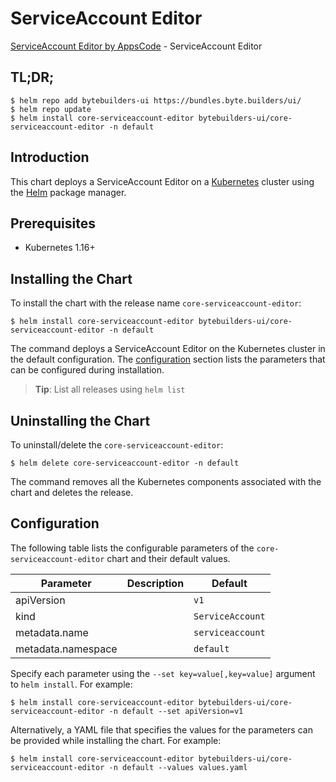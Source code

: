 # ServiceAccount Editor

[ServiceAccount Editor by AppsCode](https://byte.builders) - ServiceAccount Editor

## TL;DR;

```console
$ helm repo add bytebuilders-ui https://bundles.byte.builders/ui/
$ helm repo update
$ helm install core-serviceaccount-editor bytebuilders-ui/core-serviceaccount-editor -n default
```

## Introduction

This chart deploys a ServiceAccount Editor on a [Kubernetes](http://kubernetes.io) cluster using the [Helm](https://helm.sh) package manager.

## Prerequisites

- Kubernetes 1.16+

## Installing the Chart

To install the chart with the release name `core-serviceaccount-editor`:

```console
$ helm install core-serviceaccount-editor bytebuilders-ui/core-serviceaccount-editor -n default
```

The command deploys a ServiceAccount Editor on the Kubernetes cluster in the default configuration. The [configuration](#configuration) section lists the parameters that can be configured during installation.

> **Tip**: List all releases using `helm list`

## Uninstalling the Chart

To uninstall/delete the `core-serviceaccount-editor`:

```console
$ helm delete core-serviceaccount-editor -n default
```

The command removes all the Kubernetes components associated with the chart and deletes the release.

## Configuration

The following table lists the configurable parameters of the `core-serviceaccount-editor` chart and their default values.

|     Parameter      | Description |           Default           |
|--------------------|-------------|-----------------------------|
| apiVersion         |             | <code>v1</code>             |
| kind               |             | <code>ServiceAccount</code> |
| metadata.name      |             | <code>serviceaccount</code> |
| metadata.namespace |             | <code>default</code>        |


Specify each parameter using the `--set key=value[,key=value]` argument to `helm install`. For example:

```console
$ helm install core-serviceaccount-editor bytebuilders-ui/core-serviceaccount-editor -n default --set apiVersion=v1
```

Alternatively, a YAML file that specifies the values for the parameters can be provided while
installing the chart. For example:

```console
$ helm install core-serviceaccount-editor bytebuilders-ui/core-serviceaccount-editor -n default --values values.yaml
```
